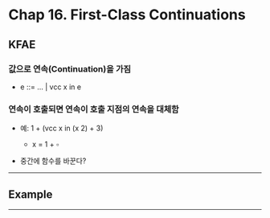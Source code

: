# Chap 16. First-Class Continuations
## KFAE
### 값으로 연속(Continuation)을 가짐
- e ::= ... | vcc x in e
### 연속이 호출되면 연속이 호출 지점의 연속을 대체함
- 예: 1 + (vcc x in (x 2) + 3)
	- x = 1 + $\square$  

- 중간에 함수를 바꾼다?

---
## Example

---

